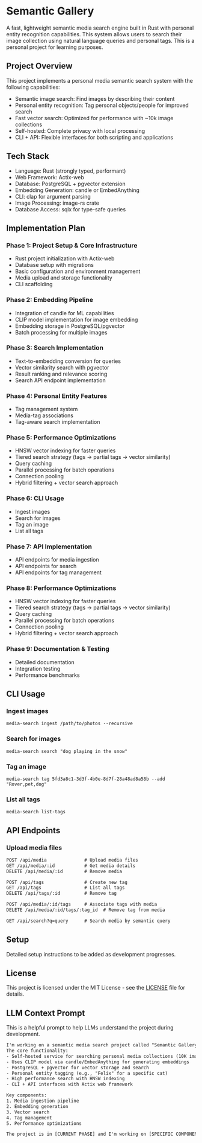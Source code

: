 # Semantic Gallery

A fast, lightweight semantic media search engine built in Rust with personal entity recognition capabilities. This system allows users to search their image collection using natural language queries and personal tags. This is a personal project for learning purposes.

## Project Overview

This project implements a personal media semantic search system with the following capabilities:

- Semantic image search: Find images by describing their content
- Personal entity recognition: Tag personal objects/people for improved search
- Fast vector search: Optimized for performance with ~10k image collections
- Self-hosted: Complete privacy with local processing
- CLI + API: Flexible interfaces for both scripting and applications

## Tech Stack

- Language: Rust (strongly typed, performant)
- Web Framework: Actix-web
- Database: PostgreSQL + pgvector extension
- Embedding Generation: candle or EmbedAnything
- CLI: clap for argument parsing
- Image Processing: image-rs crate
- Database Access: sqlx for type-safe queries

## Implementation Plan

### Phase 1: Project Setup & Core Infrastructure

- Rust project initialization with Actix-web
- Database setup with migrations
- Basic configuration and environment management
- Media upload and storage functionality
- CLI scaffolding

### Phase 2: Embedding Pipeline

- Integration of candle for ML capabilities
- CLIP model implementation for image embedding
- Embedding storage in PostgreSQL/pgvector
- Batch processing for multiple images

### Phase 3: Search Implementation

- Text-to-embedding conversion for queries
- Vector similarity search with pgvector
- Result ranking and relevance scoring
- Search API endpoint implementation

### Phase 4: Personal Entity Features

- Tag management system
- Media-tag associations
- Tag-aware search implementation

### Phase 5: Performance Optimizations

- HNSW vector indexing for faster queries
- Tiered search strategy (tags → partial tags → vector similarity)
- Query caching
- Parallel processing for batch operations
- Connection pooling
- Hybrid filtering + vector search approach

### Phase 6: CLI Usage

- Ingest images
- Search for images
- Tag an image
- List all tags

### Phase 7: API Implementation

- API endpoints for media ingestion
- API endpoints for search
- API endpoints for tag management

### Phase 8: Performance Optimizations

- HNSW vector indexing for faster queries
- Tiered search strategy (tags → partial tags → vector similarity)
- Query caching
- Parallel processing for batch operations
- Connection pooling
- Hybrid filtering + vector search approach

### Phase 9: Documentation & Testing

- Detailed documentation
- Integration testing
- Performance benchmarks

## CLI Usage

### Ingest images

```shell
media-search ingest /path/to/photos --recursive
```

### Search for images

```shell
media-search search "dog playing in the snow"
```

### Tag an image

```shell
media-search tag 5fd3a8c1-3d3f-4b0e-8d7f-28a48ad8a58b --add "Rover,pet,dog"
```

### List all tags

```shell
media-search list-tags
```

## API Endpoints

### Upload media files

```txt
POST /api/media              # Upload media files
GET /api/media/:id           # Get media details
DELETE /api/media/:id        # Remove media

POST /api/tags               # Create new tag
GET /api/tags                # List all tags
DELETE /api/tags/:id         # Remove tag

POST /api/media/:id/tags     # Associate tags with media
DELETE /api/media/:id/tags/:tag_id  # Remove tag from media

GET /api/search?q=query      # Search media by semantic query
```

## Setup

Detailed setup instructions to be added as development progresses.

## License

This project is licensed under the MIT License - see the [LICENSE](LICENSE) file for details.

## LLM Context Prompt

This is a helpful prompt to help LLMs understand the project during development.

```txt
I'm working on a semantic media search project called "Semantic Gallery" built in Rust. 
The core functionality:
- Self-hosted service for searching personal media collections (10K images)
- Uses CLIP model via candle/EmbedAnything for generating embeddings
- PostgreSQL + pgvector for vector storage and search
- Personal entity tagging (e.g., "Felix" for a specific cat)
- High performance search with HNSW indexing
- CLI + API interfaces with Actix web framework

Key components:
1. Media ingestion pipeline
2. Embedding generation
3. Vector search
4. Tag management
5. Performance optimizations

The project is in [CURRENT PHASE] and I'm working on [SPECIFIC COMPONENT].
```
